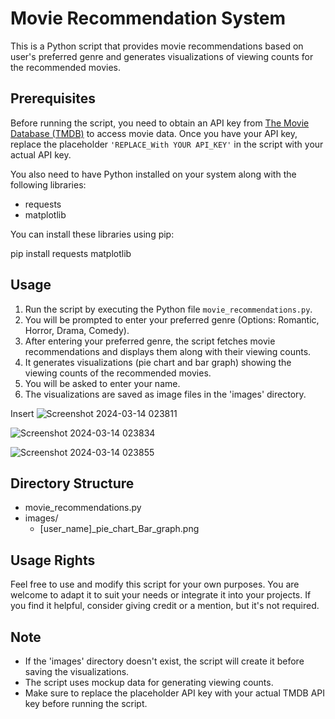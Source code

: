 # Movie Recommendation System

This is a Python script that provides movie recommendations based on user's preferred genre and generates visualizations of viewing counts for the recommended movies.

## Prerequisites

Before running the script, you need to obtain an API key from [The Movie Database (TMDB)](https://www.themoviedb.org/documentation/api) to access movie data. Once you have your API key, replace the placeholder `'REPLACE_With YOUR API_KEY'` in the script with your actual API key.

You also need to have Python installed on your system along with the following libraries:

- requests
- matplotlib

You can install these libraries using pip:

pip install requests matplotlib


## Usage

1. Run the script by executing the Python file `movie_recommendations.py`.
2. You will be prompted to enter your preferred genre (Options: Romantic, Horror, Drama, Comedy).
3. After entering your preferred genre, the script fetches movie recommendations and displays them along with their viewing counts.
4. It generates visualizations (pie chart and bar graph) showing the viewing counts of the recommended movies.
5. You will be asked to enter your name.
6. The visualizations are saved as image files in the 'images' directory.

Insert ![Screenshot 2024-03-14 023811](https://github.com/omm-prog/movie-recommendatio/assets/161586309/bb3ffd94-20d0-484a-9dd4-b06b6f639469)

![Screenshot 2024-03-14 023834](https://github.com/omm-prog/movie-recommendatio/assets/161586309/8520dbc2-d72b-4351-a2ca-db9b3ff61c67)

![Screenshot 2024-03-14 023855](https://github.com/omm-prog/movie-recommendatio/assets/161586309/3431e49c-49ef-497b-a31f-9dbac1678809)


## Directory Structure

- movie_recommendations.py
- images/
  - [user_name]_pie_chart_Bar_graph.png
 
## Usage Rights

Feel free to use and modify this script for your own purposes. You are welcome to adapt it to suit your needs or integrate it into your projects. If you find it helpful, consider giving credit or a mention, but it's not required.






## Note

- If the 'images' directory doesn't exist, the script will create it before saving the visualizations.
- The script uses mockup data for generating viewing counts.
- Make sure to replace the placeholder API key with your actual TMDB API key before running the script.
